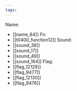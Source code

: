 ```yaml
---
tags:
---
```

Name:
- [[name_84]]
Fn:
- [[t0400_function12]]
Sound:
- [[sound_38]]
- [[sound_17]]
- [[sound_49]]
- [[sound_164]]
Flag:
- [[flag_12129]]
- [[flag_9477]]
- [[flag_12130]]
- [[flag_9476]]

